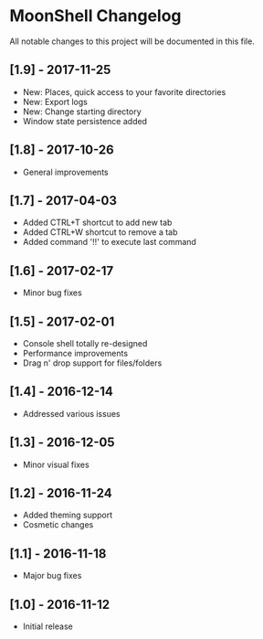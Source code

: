 # MoonShell Changelog

All notable changes to this project will be documented in this file.

## [1.9] - 2017-11-25
- New: Places, quick access to your favorite directories
- New: Export logs
- New: Change starting directory
- Window state persistence added

## [1.8] - 2017-10-26
- General improvements

## [1.7] - 2017-04-03
- Added CTRL+T shortcut to add new tab
- Added CTRL+W shortcut to remove a tab
- Added command '!!' to execute last command

## [1.6] - 2017-02-17
- Minor bug fixes

## [1.5] - 2017-02-01
- Console shell totally re-designed
- Performance improvements
- Drag n' drop support for files/folders

## [1.4] - 2016-12-14
- Addressed various issues

## [1.3] - 2016-12-05
- Minor visual fixes

## [1.2] - 2016-11-24
- Added theming support
- Cosmetic changes

## [1.1] - 2016-11-18
- Major bug fixes

## [1.0] - 2016-11-12
- Initial release